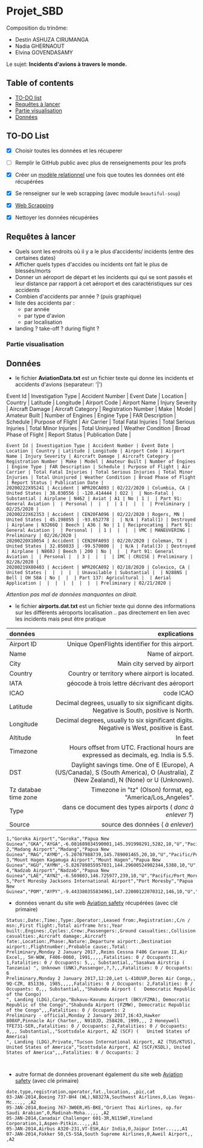 # Projet_SBD



Composition du trinôme: 
* Destin ASHUZA CIRUMANGA
* Nadia GHERNAOUT
* Elvina GOVENDASAMY

Le sujet:
**Incidents d'avions à travers le monde.**

## Table of contents
* [TO-DO list](#to-do-list)
* [Requêtes à lancer](#requêtes-à-lancer)
* [Partie visualisation](#partie-visualisation)
* [Données](#données)

## TO-DO List

- [x] Choisir toutes les données et les récuperer
- [ ] Remplir le GitHub public avec plus de renseignements pour les profs
- [x] Créer un [modèle relationnel](https://github.com/elvinaeury/projet_test/blob/master/modele_relationnel/description_modele_relationnel.md) une fois que toutes les données ont été récupérées
- [x] Se renseigner sur le web scrapping (avec module `beautiful-soup`)
- [x] [Web Scrapping](https://github.com/elvinaeury/projet_test/blob/master/Web_scrapping/web.md)
- [x] Nettoyer les données récupérées



## Requêtes à lancer
- Quels sont les endroits où il y a le plus d’accidents/ incidents (entre des certaines dates)
- Afficher quels types d'accides ou incidents ont fait le plus de blessés/morts
- Donner un aéroport de départ et les incidents qui qui se sont passés et leur distance par rapport à cet aéroport et des caractéristiques sur ces accidents 
- Combien d'accidents par année ? (puis graphique)
- liste des accidents par :
  - par année
  - par type d'avion
  - par localisation
- landing ? take-off ? during flight ?



### Partie visualisation


## Données

- le fichier **AviationData.txt** est un fichier texte qui donne les incidents et accidents d'avions (separateur: '|')

Event Id | Investigation Type | Accident Number | Event Date | Location | Country | Latitude | Longitude | Airport Code | Airport Name | Injury Severity | Aircraft Damage | Aircraft Category | Registration Number | Make | Model | Amateur Built | Number of Engines | Engine Type | FAR Description | Schedule | Purpose of Flight | Air Carrier | Total Fatal Injuries | Total Serious Injuries | Total Minor Injuries | Total Uninjured | Weather Condition | Broad Phase of Flight | Report Status | Publication Date |

```
Event Id | Investigation Type | Accident Number | Event Date | Location | Country | Latitude | Longitude | Airport Code | Airport Name | Injury Severity | Aircraft Damage | Aircraft Category | Registration Number | Make | Model | Amateur Built | Number of Engines | Engine Type | FAR Description | Schedule | Purpose of Flight | Air Carrier | Total Fatal Injuries | Total Serious Injuries | Total Minor Injuries | Total Uninjured | Weather Condition | Broad Phase of Flight | Report Status | Publication Date | 
20200222X95241 | Accident | WPR20CA093 | 02/22/2020 | Columbia, CA | United States | 38.030556 | -120.414444 | O22 |  | Non-Fatal | Substantial | Airplane | N462 | Aviat | A1 | No | 1 |  | Part 91: General Aviation |  | Personal |  |  |  | 1 |  |  |  | Preliminary | 02/25/2020 | 
20200222X62353 | Accident | CEN20FA096 | 02/22/2020 | Rogers, MN | United States | 45.198055 | -93.652778 |  | N/A | Fatal(1) | Destroyed | Airplane | N3266Q | Beech | A36 | No | 1 | Reciprocating | Part 91: General Aviation |  | Personal |  | 1 |  |  |  | VMC | MANEUVERING | Preliminary | 02/26/2020 | 
20200220X10054 | Accident | CEN20FA093 | 02/20/2020 | Coleman, TX | United States | 32.050833 | -99.570000 |  | N/A | Fatal(3) | Destroyed | Airplane | N860J | Beech | 200 | No |  |  | Part 91: General Aviation |  | Personal |  | 3 |  |  |  | IMC | CRUISE | Preliminary | 02/26/2020 | 
20200219X80403 | Accident | WPR20CA092 | 02/18/2020 | Colexico, CA | United States |  |  |  |  | Unavailable | Substantial |  | N288NS | Bell | OH 58A | No |  |  | Part 137: Agricultural |  | Aerial Application |  |  |  |  |  |  |  | Preliminary | 02/21/2020 | 
```

*Attention pas mal de données manquantes on dirait.*

- le fichier **airports.dat.txt** est un fichier texte qui donne des informations sur les différents aéroports localisation .. pas directement en lien avec les incidents mais peut être pratique

| données       | explications    |   
| :------------ | --------------: |
| Airport ID    |     Unique OpenFlights identifier for this airport. |    
| Name          | Name of airport.| 
|  City         | Main city served by airport |    
| Country | Country or territory where airport is located. |
| IATA | géocode à trois lettre décrivant des aéroport |
| ICAO |  code ICAO  | 
| Latitude | Decimal degrees, usually to six significant digits. Negative is South, positive is North. |
| Longitude | Decimal degrees, usually to six significant digits. Negative is West, positive is East. |
| Altitude | In feet  |
| Timezone | Hours offset from UTC. Fractional hours are expressed as decimals, eg. India is 5.5. |
| DST | Daylight savings time. One of E (Europe), A (US/Canada), S (South America), O (Australia), Z (New Zealand), N (None) or U (Unknown). |
| Tz databae time zone | Timezone in "tz" (Olson) format, eg. "America/Los_Angeles". |
| Type | dans ce document  des types airports ( *donc à enlever ?*) |
| Source | source des données ( *à enlever*) |

```
1,"Goroka Airport","Goroka","Papua New Guinea","GKA","AYGA",-6.081689834590001,145.391998291,5282,10,"U","Pacific/Port_Moresby","airport","OurAirports"
2,"Madang Airport","Madang","Papua New Guinea","MAG","AYMD",-5.20707988739,145.789001465,20,10,"U","Pacific/Port_Moresby","airport","OurAirports"
3,"Mount Hagen Kagamuga Airport","Mount Hagen","Papua New Guinea","HGU","AYMH",-5.826789855957031,144.29600524902344,5388,10,"U","Pacific/Port_Moresby","airport","OurAirports"
4,"Nadzab Airport","Nadzab","Papua New Guinea","LAE","AYNZ",-6.569803,146.725977,239,10,"U","Pacific/Port_Moresby","airport","OurAirports"
5,"Port Moresby Jacksons International Airport","Port Moresby","Papua New Guinea","POM","AYPY",-9.443380355834961,147.22000122070312,146,10,"U","Pacific/Port_Moresby","airport","OurAirports"
```
- données venant du site web [Aviation safety](https://aviation-safety.net/database/) récupérées  (avec clé primaire)

```
Status:,Date:,Time:,Type:,Operator:,Leased from:,Registration:,C/n / msn:,First flight:,Total airframe hrs:,Year built:,Engines:,Cycles:,Crew:,Passengers:,Ground casualties:,Collision casualties:,Aircraft damage:,Aircraft fate:,Location:,Phase:,Nature:,Departure airport:,Destination airport:,Flightnumber:,Probable cause:,Total:
Preliminary,Monday 2 January 2017,,Reims Cessna F406 Caravan II,Air Excel,, 5H-WOW, F406-0060, 1991,,,,,Fatalities: 0 / Occupants: 1,Fatalities: 0 / Occupants: 5,,, Substantial,,"Sasakwa Airstrip (   Tanzania) ", Unknown (UNK),Passenger,?,?,,,Fatalities: 0 / Occupants: 6 
Preliminary,Monday 2 January 2017,12:20,Let L-410UVP,Doren Air Congo,, 9Q-CZR, 851336, 1985,,,,,Fatalities: 0 / Occupants: 2,Fatalities: 0 / Occupants: 0,,, Substantial,,"Shabunda Airport (   Democratic Republic of the Congo) 
", Landing (LDG),Cargo,"Bukavu-Kavumu Airport (BKY/FZMA), Democratic Republic of the Congo","Shabunda Airport (FZMW), Democratic Republic of the Congo",,,Fatalities: 0 / Occupants: 2 
Preliminary - official,Monday 2 January 2017,16:43,Hawker 800XP,Pinnacle Air Charter,, N910JD, 258420, 1999,,, 2 Honeywell TFE731-SER,,Fatalities: 0 / Occupants: 2,Fatalities: 0 / Occupants: 0,,, Substantial,,"Scottsdale Airport, AZ (SCF) (   United States of America) 
", Landing (LDG),Private,"Tucson International Airport, AZ (TUS/KTUS), United States of America","Scottsdale Airport, AZ (SCF/KSDL), United States of America",,,Fatalities: 0 / Occupants: 2 



```
- autre format de données provenant également du site web [Aviation safety](https://aviation-safety.net/database/) (avec clé primaire)


```
date,type,registration,operator,fat.,location, ,pic,cat
03-JAN-2014,Boeing 737-8H4 (WL),N8327A,Southwest Airlines,0,Las Vegas-Mc...,, ,A2
05-JAN-2014,Boeing 767-3W0ER,HS-BKE,"Orient Thai Airlines, op.for Saudi Arabian",0,Madinah-Moha...,, ,A2
05-JAN-2014,Canadair Challenger 601-3R,N115WF,Vineland Corporation,1,Aspen-Pitkin...,,,A1
05-JAN-2014,Airbus A320-231,VT-ESH,Air India,0,Jaipur Inter...,,,A1
07-JAN-2014,Fokker 50,C5-SSA,South Supreme Airlines,0,Aweil Airport,, ,A2
```




